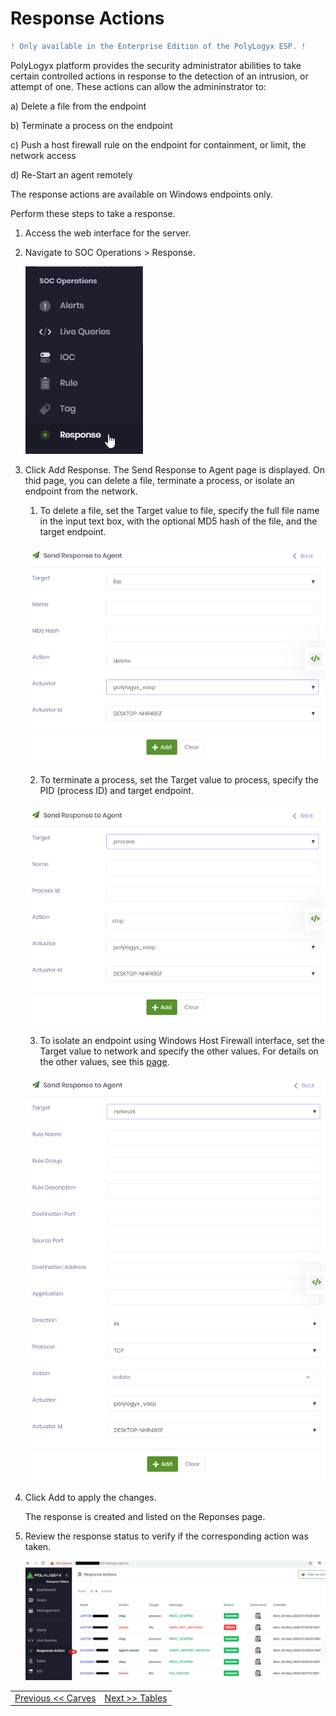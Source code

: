 Response Actions
=================================== 

```diff
! Only available in the Enterprise Edition of the PolyLogyx ESP. !
```


PolyLogyx platform provides the security administrator abilities to take certain controlled actions in response to the detection of an intrusion, or attempt of one. These actions can allow the admininstrator to:

a) Delete a file from the endpoint

b) Terminate a process on the endpoint

c) Push a host firewall rule on the endpoint for containment, or limit, the network access

d) Re-Start an agent remotely

The response actions are available on Windows endpoints only. 

Perform these steps to take a response.
1. Access the web interface for the server.
2. Navigate to SOC Operations > Response. 

   ![response_menu](../images/response_menu.png)
3. Click Add Response. The Send Response to Agent page is displayed. 
   On thid page, you can delete a file, terminate a process, or isolate an endpoint from the network.
   
   1. To delete a file, set the Target value to file, specify the full file name in the input text box, with the optional MD5 hash of the file, and the target endpoint.
   
   ![target_file](../images/target_file.png)
   
   2. To terminate a process, set the Target value to process, specify the PID (process ID) and target endpoint.
   
   ![target_process](../images/target_process.png)
   
   3. To isolate an endpoint using Windows Host Firewall interface, set the Target value to network and specify the other values. For details on the other values, see this [page](https://docs.microsoft.com/en-us/previous-versions/windows/it-pro/windows-server-2008-R2-and-2008/cc722141(v=ws.10)).
   
   ![target_network](../images/target_network.png)
   
 4. Click Add to apply the changes.
 
    The response is created and listed on the Reponses page. 
 5. Review the response status to verify if the corresponding action was taken.  
 
    ![response_status](../images/response_action_page.png)

 |										|																							|
|:---									|													   								    ---:|
|[Previous << Carves](../09_Carves/Readme.md)  | [Next >> Tables](../11_Tables/Readme.md)|
